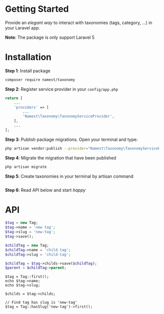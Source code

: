 # Getting Started

Provide an _elegant way_ to interact with taxonomies (tags, category, ...) in your Laravel app.

**Note**: The package is only support Laravel 5

# Installation

**Step 1**: Install package
```bash
composer require namest/taxonomy
```

**Step 2**: Register service provider in your `config/app.php`
```php
return [
    ...
    'providers' => [
        ...
        'Namest\Taxonomy\TaxonomyServiceProvider',
    ],
    ...
];
```

**Step 3**: Publish package migrations. Open your terminal and type:
```bash
php artisan vendor:publish --provider="Namest\Taxonomy\TaxonomyServiceProvider"
```

**Step 4**: Migrate the migration that have been published
```bash
php artisan migrate
```

**Step 5**: Create taxonomies in your terminal by artisan command
```bash

```

**Step 6**: Read API below and start _happy_

# API

```php
$tag = new Tag;
$tag->name = 'new tag';
$tag->slug = 'new-tag';
$tag->save();

$childTag = new Tag;
$childTag->name = 'child tag';
$childTag->slug = 'child-tag';

$childTag = $tag->childs->save($childTag);
$parent = $childTag->parent;
```

```
$tag = Tag::first();
echo $tag->name;
echo $tag->slug;

$childs = $tag->childs;
```

```
// Find tag has slug is 'new-tag'
$tag = Tag::hasSlug('new-tag')->first();
```

